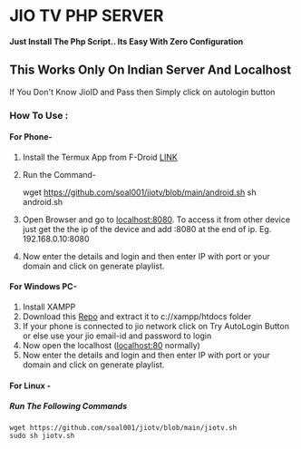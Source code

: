# JIO TV PHP SERVER

#### Just Install The Php Script.. Its Easy With Zero Configuration

## **This Works Only On Indian Server And Localhost**
> 
If You Don't Know JioID and Pass then Simply click on autologin button

### **How To Use :**

####  For Phone-

1. Install the Termux App from F-Droid [LINK](https://f-droid.org/repo/com.termux_117.apk "LINK")
2. Run the Command-



    wget https://github.com/soal001/jiotv/blob/main/android.sh
    sh android.sh

3. Open Browser and go to [localhost:8080](http://localhost:8080 "localhost:8080"). To access it from other device just get the the ip of the device and add :8080 at the end of ip. Eg. 192.168.0.10:8080
4. Now enter the details and login and then enter IP with port or your domain and click on generate playlist.
 


####  For Windows PC-
1.  Install XAMPP
2. Download this [Repo](https://github.com/soal001/jiotv/archive/refs/heads/main.zip "Repo") and extract it to c://xampp/htdocs folder
3. If your phone is connected to jio network click on Try AutoLogin Button or else use your jio email-id and password to login
4. Now open the localhost ([localhost:80](localhost:80 "localhost:80") normally)
5. Now enter the details and login and then enter IP with port or your domain and click on generate playlist.

####  For Linux -
##### Run The Following Commands

    wget https://github.com/soal001/jiotv/blob/main/jiotv.sh
    sudo sh jiotv.sh
